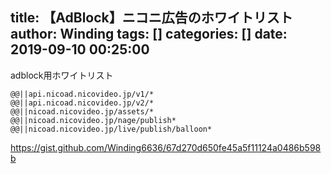 title: 【AdBlock】ニコニ広告のホワイトリスト
author: Winding
tags: []
categories: []
date: 2019-09-10 00:25:00
---
adblock用ホワイトリスト

	@@||api.nicoad.nicovideo.jp/v1/*
	@@||api.nicoad.nicovideo.jp/v2/*
	@@||nicoad.nicovideo.jp/assets/*
	@@||nicoad.nicovideo.jp/nage/publish*
	@@||nicoad.nicovideo.jp/live/publish/balloon*
    
https://gist.github.com/Winding6636/67d270d650fe45a5f11124a0486b598b
